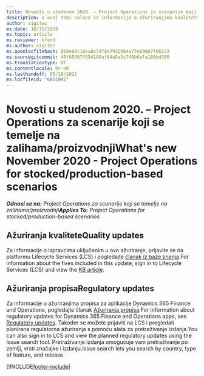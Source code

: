 ```yaml
---
title: Novosti u studenom 2020. – Project Operations za scenarije koji se temelje na zalihama/proizvodnji
description: U ovoj temi nalaze se informacije o ažuriranjima kvalitete dostupnim u izdanju aplikacije Project Operations za scenarije koji se temelje na zalihama/proizvodnji za studeni 2020.
author: sigitac
ms.date: 10/15/2020
ms.topic: article
ms.reviewer: kfend
ms.author: sigitac
ms.openlocfilehash: 809e89c10ea8c7978a79326b4a77e69007f86123
ms.sourcegitcommit: 40f68387f594180af64a5e5c748b6efa188bd300
ms.translationtype: HT
ms.contentlocale: hr-HR
ms.lasthandoff: 05/10/2021
ms.locfileid: "6011992"
---
```

# <a name="whats-new-november-2020---project-operations-for-stockedproduction-based-scenarios"></a><span data-ttu-id="300ed-103">Novosti u studenom 2020. – Project Operations za scenarije koji se temelje na zalihama/proizvodnji</span><span class="sxs-lookup"><span data-stu-id="300ed-103">What's new November 2020 - Project Operations for stocked/production-based scenarios</span></span>

<span data-ttu-id="300ed-104">_**Odnosi se na:** Project Operations za scenarije koji se temelje na zalihama/proizvodnji_</span><span class="sxs-lookup"><span data-stu-id="300ed-104">_**Applies To:** Project Operations for stocked/production-based scenarios_</span></span>

## <a name="quality-updates"></a><span data-ttu-id="300ed-105">Ažuriranja kvalitete</span><span class="sxs-lookup"><span data-stu-id="300ed-105">Quality updates</span></span>

<span data-ttu-id="300ed-106">Za informacije o ispravcima uključenim u ovo ažuriranje, prijavite se na platformu Lifecycle Services (LCS) i pogledajte [članak iz baze znanja](https://fix.lcs.dynamics.com/Issue/Details?bugId=488609&amp;dbType=3&amp;qc=8251e8e1d5e2386de850599926c1adc3fec8e2ba25308036d22cdfe0a1c28fc7).</span><span class="sxs-lookup"><span data-stu-id="300ed-106">For information about the fixes included in this update, sign in to Lifecycle Services (LCS) and view the [KB article](https://fix.lcs.dynamics.com/Issue/Details?bugId=488609&amp;dbType=3&amp;qc=8251e8e1d5e2386de850599926c1adc3fec8e2ba25308036d22cdfe0a1c28fc7).</span></span>

## <a name="regulatory-updates"></a><span data-ttu-id="300ed-107">Ažuriranja propisa</span><span class="sxs-lookup"><span data-stu-id="300ed-107">Regulatory updates</span></span>

<span data-ttu-id="300ed-108">Za informacije o ažuriranjima propisa za aplikacije Dynamics 365 Finance and Operations, pogledajte članak [Ažuriranja propisa](/dynamics365/finance/localizations/regulatory-updates).</span><span class="sxs-lookup"><span data-stu-id="300ed-108">For information about regulatory updates for Dynamics 365 Finance and Operations apps, see [Regulatory updates](/dynamics365/finance/localizations/regulatory-updates).</span></span> <span data-ttu-id="300ed-109">Također se možete prijaviti na LCS i pregledati planirana regulatorna ažuriranja s pomoću alata za pretraživanje izdanja.</span><span class="sxs-lookup"><span data-stu-id="300ed-109">You can also sign in to LCS and view the planned regulatory updates using the Issue search tool.</span></span> <span data-ttu-id="300ed-110">Pretraživanje izdanja omogućuje vam pretraživanje po zemlji, vrsti značajke i izdanju.</span><span class="sxs-lookup"><span data-stu-id="300ed-110">Issue search lets you search by country, type of feature, and release.</span></span>


[!INCLUDE[footer-include](../../includes/footer-banner.md)]